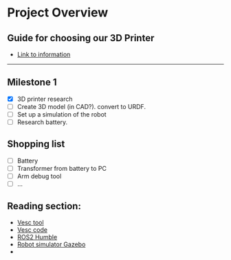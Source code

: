 # Project Overview

## Guide for choosing our 3D Printer
- [Link to information](3D-Printer/README.md)

--- 
## Milestone 1
- [X] 3D printer research 
- [ ] Create 3D model (in CAD?). convert to URDF.
- [ ] Set up a simulation of the robot
- [ ] Research battery.

## Shopping list
- [ ] Battery
- [ ] Transformer from battery to PC
- [ ] Arm debug tool
- [ ] ...

## Reading section:
* [Vesc tool](https://vesc-project.com/vesc_tool)
* [Vesc code](https://github.com/vedderb/bldc)
* [ROS2 Humble](https://docs.ros.org/en/humble/Tutorials.html)      
* [Robot simulator Gazebo](https://classic.gazebosim.org/tutorials?cat=guided_b&tut=guided_b1)
* 
